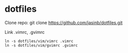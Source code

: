 dotfiles
========

Clone repo:
    git clone https://github.com/jasinb/dotfiles.git

Link .vimrc, .gvimrc

    ln -s dotfiles/vim/vimrc .vimrc
    ln -s dotfiles/vim/gvimrc .gvimrc

